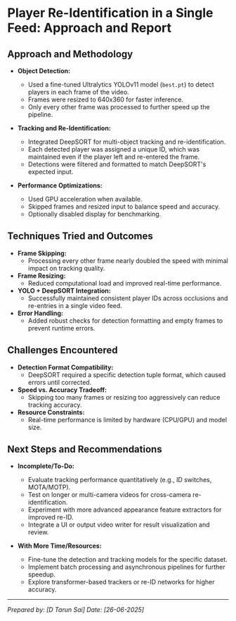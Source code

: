 # Player Re-Identification in a Single Feed: Approach and Report

## Approach and Methodology

- **Object Detection:**
  - Used a fine-tuned Ultralytics YOLOv11 model (`best.pt`) to detect players in each frame of the video.
  - Frames were resized to 640x360 for faster inference.
  - Only every other frame was processed to further speed up the pipeline.

- **Tracking and Re-Identification:**
  - Integrated DeepSORT for multi-object tracking and re-identification.
  - Each detected player was assigned a unique ID, which was maintained even if the player left and re-entered the frame.
  - Detections were filtered and formatted to match DeepSORT's expected input.

- **Performance Optimizations:**
  - Used GPU acceleration when available.
  - Skipped frames and resized input to balance speed and accuracy.
  - Optionally disabled display for benchmarking.

## Techniques Tried and Outcomes

- **Frame Skipping:**
  - Processing every other frame nearly doubled the speed with minimal impact on tracking quality.
- **Frame Resizing:**
  - Reduced computational load and improved real-time performance.
- **YOLO + DeepSORT Integration:**
  - Successfully maintained consistent player IDs across occlusions and re-entries in a single video feed.
- **Error Handling:**
  - Added robust checks for detection formatting and empty frames to prevent runtime errors.

## Challenges Encountered

- **Detection Format Compatibility:**
  - DeepSORT required a specific detection tuple format, which caused errors until corrected.
- **Speed vs. Accuracy Tradeoff:**
  - Skipping too many frames or resizing too aggressively can reduce tracking accuracy.
- **Resource Constraints:**
  - Real-time performance is limited by hardware (CPU/GPU) and model size.

## Next Steps and Recommendations

- **Incomplete/To-Do:**
  - Evaluate tracking performance quantitatively (e.g., ID switches, MOTA/MOTP).
  - Test on longer or multi-camera videos for cross-camera re-identification.
  - Experiment with more advanced appearance feature extractors for improved re-ID.
  - Integrate a UI or output video writer for result visualization and review.

- **With More Time/Resources:**
  - Fine-tune the detection and tracking models for the specific dataset.
  - Implement batch processing and asynchronous pipelines for further speedup.
  - Explore transformer-based trackers or re-ID networks for higher accuracy.

---

*Prepared by: [D Tarun Sai]*
*Date: [26-06-2025]* 